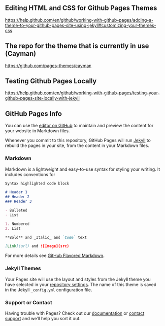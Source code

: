## Editing HTML and CSS for Github Pages Themes
https://help.github.com/en/github/working-with-github-pages/adding-a-theme-to-your-github-pages-site-using-jekyll#customizing-your-themes-css

## The repo for the theme that is currently in use (Cayman)
https://github.com/pages-themes/cayman

## Testing Github Pages Locally 
https://help.github.com/en/github/working-with-github-pages/testing-your-github-pages-site-locally-with-jekyll







## GitHub Pages Info

You can use the [editor on GitHub](https://github.com/willardperalta/MEEWStudios/edit/master/README.md) to maintain and preview the content for your website in Markdown files.

Whenever you commit to this repository, GitHub Pages will run [Jekyll](https://jekyllrb.com/) to rebuild the pages in your site, from the content in your Markdown files.

### Markdown

Markdown is a lightweight and easy-to-use syntax for styling your writing. It includes conventions for

```markdown
Syntax highlighted code block

# Header 1
## Header 2
### Header 3

- Bulleted
- List

1. Numbered
2. List

**Bold** and _Italic_ and `Code` text

[Link](url) and ![Image](src)
```

For more details see [GitHub Flavored Markdown](https://guides.github.com/features/mastering-markdown/).

### Jekyll Themes

Your Pages site will use the layout and styles from the Jekyll theme you have selected in your [repository settings](https://github.com/willardperalta/MEEWStudios/settings). The name of this theme is saved in the Jekyll `_config.yml` configuration file.

### Support or Contact

Having trouble with Pages? Check out our [documentation](https://help.github.com/categories/github-pages-basics/) or [contact support](https://github.com/contact) and we’ll help you sort it out.
